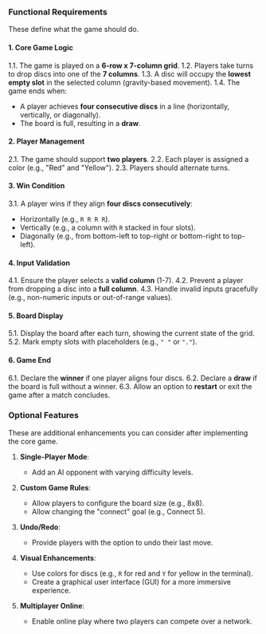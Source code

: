 ### **Functional Requirements**
These define what the game should do.

#### **1. Core Game Logic**
1.1. The game is played on a **6-row x 7-column grid**.
1.2. Players take turns to drop discs into one of the **7 columns**.
1.3. A disc will occupy the **lowest empty slot** in the selected column (gravity-based movement).
1.4. The game ends when:
   - A player achieves **four consecutive discs** in a line (horizontally, vertically, or diagonally).
   - The board is full, resulting in a **draw**.

#### **2. Player Management**
2.1. The game should support **two players**.
2.2. Each player is assigned a color (e.g., "Red" and "Yellow").
2.3. Players should alternate turns.

#### **3. Win Condition**
3.1. A player wins if they align **four discs consecutively**:
   - Horizontally (e.g., `R R R R`).
   - Vertically (e.g., a column with `R` stacked in four slots).
   - Diagonally (e.g., from bottom-left to top-right or bottom-right to top-left).

#### **4. Input Validation**
4.1. Ensure the player selects a **valid column** (1-7).
4.2. Prevent a player from dropping a disc into a **full column**.
4.3. Handle invalid inputs gracefully (e.g., non-numeric inputs or out-of-range values).

#### **5. Board Display**
5.1. Display the board after each turn, showing the current state of the grid.
5.2. Mark empty slots with placeholders (e.g., `" "` or `"."`).

#### **6. Game End**
6.1. Declare the **winner** if one player aligns four discs.
6.2. Declare a **draw** if the board is full without a winner.
6.3. Allow an option to **restart** or exit the game after a match concludes.

### **Optional Features**
These are additional enhancements you can consider after implementing the core game.

1. **Single-Player Mode**:
   - Add an AI opponent with varying difficulty levels.
   
2. **Custom Game Rules**:
   - Allow players to configure the board size (e.g., 8x8).
   - Allow changing the "connect" goal (e.g., Connect 5).

3. **Undo/Redo**:
   - Provide players with the option to undo their last move.

4. **Visual Enhancements**:
   - Use colors for discs (e.g., `R` for red and `Y` for yellow in the terminal).
   - Create a graphical user interface (GUI) for a more immersive experience.

5. **Multiplayer Online**:
   - Enable online play where two players can compete over a network.

